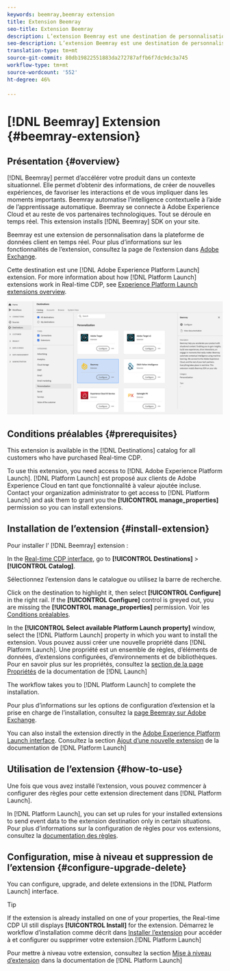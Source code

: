 ```yaml
---
keywords: beemray,beemray extension
title: Extension Beemray
seo-title: Extension Beemray
description: L’extension Beemray est une destination de personnalisation dans la plateforme de données clientes en temps réel. Pour plus d’informations sur les fonctionnalités de l’extension, consultez la page de l’extension dans Adobe Exchange.
seo-description: L’extension Beemray est une destination de personnalisation dans la plateforme de données clientes en temps réel. Pour plus d’informations sur les fonctionnalités de l’extension, consultez la page de l’extension dans Adobe Exchange.
translation-type: tm+mt
source-git-commit: 80db19822551883da272787affb6f7dc9dc3a745
workflow-type: tm+mt
source-wordcount: '552'
ht-degree: 46%

---
```



# [!DNL Beemray] Extension {#beemray-extension}

## Présentation {#overview}

[!DNL Beemray] permet d’accélérer votre produit dans un contexte situationnel. Elle permet d’obtenir des informations, de créer de nouvelles expériences, de favoriser les interactions et de vous impliquer dans les moments importants. Beemray automatise l’intelligence contextuelle à l’aide de l’apprentissage automatique. Beemray se connecte à Adobe Experience Cloud et au reste de vos partenaires technologiques. Tout se déroule en temps réel. This extension installs [!DNL Beemray] SDK on your site.

Beemray est une extension de personnalisation dans la plateforme de données client en temps réel. Pour plus d’informations sur les fonctionnalités de l’extension, consultez la page de l’extension dans [Adobe Exchange](https://exchange.adobe.com/experiencecloud.details.101063.beemray-human-context.html).

Cette destination est une [!DNL Adobe Experience Platform Launch] extension. For more information about how [!DNL Platform Launch] extensions work in Real-time CDP, see [Experience Platform Launch extensions overview](../launch-extensions/overview.md).

![Extension Beemray](../../assets/catalog/personalization/beemray/catalog.png)

## Conditions préalables  {#prerequisites}

This extension is available in the [!DNL Destinations] catalog for all customers who have purchased Real-time CDP.

To use this extension, you need access to [!DNL Adobe Experience Platform Launch]. [!DNL Platform Launch] est proposé aux clients de Adobe Experience Cloud en tant que fonctionnalité à valeur ajoutée incluse. Contact your organization administrator to get access to [!DNL Platform Launch] and ask them to grant you the **[!UICONTROL manage_properties]** permission so you can install extensions.

## Installation de l’extension {#install-extension}

Pour installer l’ [!DNL Beemray] extension :

In the [Real-time CDP interface](http://platform.adobe.com/), go to **[!UICONTROL Destinations]** > **[!UICONTROL Catalog]**.

Sélectionnez l’extension dans le catalogue ou utilisez la barre de recherche.

Click on the destination to highlight it, then select **[!UICONTROL Configure]** in the right rail. If the **[!UICONTROL Configure]** control is greyed out, you are missing the **[!UICONTROL manage_properties]** permission. Voir les [Conditions préalables](#prerequisites).

In the **[!UICONTROL Select available Platform Launch property]** window, select the [!DNL Platform Launch] property in which you want to install the extension. Vous pouvez aussi créer une nouvelle propriété dans [!DNL Platform Launch]. Une propriété est un ensemble de règles, d’éléments de données, d’extensions configurées, d’environnements et de bibliothèques. Pour en savoir plus sur les propriétés, consultez la [section de la page Propriétés](https://experienceleague.adobe.com/docs/launch/using/reference/admin/companies-and-properties.html#properties-page) de la documentation de [!DNL Launch]

The workflow takes you to [!DNL Platform Launch] to complete the installation.

Pour plus d’informations sur les options de configuration d’extension et la prise en charge de l’installation, consultez la [page Beemray sur Adobe Exchange](https://exchange.adobe.com/experiencecloud.details.101063.beemray-human-context.html).

You can also install the extension directly in the [Adobe Experience Platform Launch interface](https://launch.adobe.com/). Consultez la section [Ajout d’une nouvelle extension](https://experienceleague.adobe.com/docs/launch/using/reference/manage-resources/extensions/overview.html?lang=en#add-a-new-extension) de la documentation de [!DNL Platform Launch]

## Utilisation de l’extension {#how-to-use}

Une fois que vous avez installé l’extension, vous pouvez commencer à configurer des règles pour cette extension directement dans [!DNL Platform Launch].

In [!DNL Platform Launch], you can set up rules for your installed extensions to send event data to the extension destination only in certain situations. Pour plus d’informations sur la configuration de règles pour vos extensions, consultez la [documentation des règles](https://experienceleague.adobe.com/docs/launch/using/reference/manage-resources/rules.html).

## Configuration, mise à niveau et suppression de l’extension {#configure-upgrade-delete}

You can configure, upgrade, and delete extensions in the [!DNL Platform Launch] interface.

>[!TIP]
>
>If the extension is already installed on one of your properties, the Real-time CDP UI still displays **[!UICONTROL Install]** for the extension. Démarrez le workflow d’installation comme décrit dans [Installer l’extension](#install-extension) pour accéder à et configurer ou supprimer votre extension.[!DNL Platform Launch]

Pour mettre à niveau votre extension, consultez la section [Mise à niveau d’extension](https://experienceleague.adobe.com/docs/launch/using/reference/manage-resources/extensions/extension-upgrade.html) dans la documentation de [!DNL Platform Launch]




